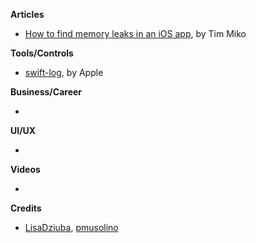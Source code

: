 
**Articles**

* [How to find memory leaks in an iOS app](https://tim.engineering/how-to-find-memory-leaks-in-ios-app/), by Tim Miko

**Tools/Controls**

* [swift-log](https://github.com/apple/swift-log), by Apple

**Business/Career**

* 

**UI/UX**

* 

**Videos**

* 

**Credits**

* [LisaDziuba](https://github.com/LisaDziuba), [pmusolino](https://github.com/pmusolino)
